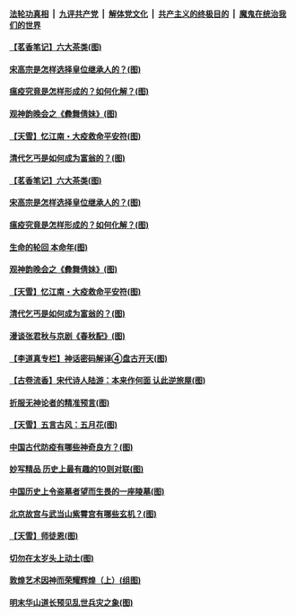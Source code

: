 ####  [法轮功真相](../../../../basic/blob/master/README.md?t=05220231) &nbsp;|&nbsp; [九评共产党](../../../../9ping.md/blob/master/README.md?t=05220231) &nbsp;|&nbsp; [解体党文化](../../../../jtdwh.md/blob/master/README.md?t=05220231)  &nbsp;|&nbsp; [共产主义的终极目的](../../../../gczydzjmd.md/blob/master/README.md?t=05220231) &nbsp;|&nbsp; [魔鬼在统治我们的世界](../../../../mgztzwmdsj.md/blob/master/README.md?t=05220231) 

#### [【茗香笔记】六大茶类(图)](../pages/p7/933648.md?t=05220231) 

#### [宋高宗是怎样选择皇位继承人的？(图)](../pages/p7/933637.md?t=05220231) 

#### [瘟疫究竟是怎样形成的？如何化解？(图)](../pages/p7/933857.md?t=05220231) 

#### [观神韵晚会之《彜舞倩妹》(图)](../pages/p7/932869.md?t=05220231) 

#### [【天雪】忆江南・大疫救命平安符(图)](../pages/p7/933649.md?t=05220231) 

#### [清代乞丐是如何成为富翁的？(图)](../pages/p7/933639.md?t=05220231) 

#### [【茗香笔记】六大茶类(图)](../pages/p7/933648.md?t=05220231) 

#### [宋高宗是怎样选择皇位继承人的？(图)](../pages/p7/933637.md?t=05220231) 

#### [瘟疫究竟是怎样形成的？如何化解？(图)](../pages/p7/933857.md?t=05220231) 

#### [生命的轮回 本命年(图)](../pages/p7/933451.md?t=05220231) 

#### [观神韵晚会之《彜舞倩妹》(图)](../pages/p7/932869.md?t=05220231) 

#### [【天雪】忆江南・大疫救命平安符(图)](../pages/p7/933649.md?t=05220231) 

#### [清代乞丐是如何成为富翁的？(图)](../pages/p7/933639.md?t=05220231) 

#### [漫谈张君秋与京剧《春秋配》(图)](../pages/p7/933445.md?t=05220231) 

#### [【李道真专栏】神话密码解译④盘古开天(图)](../pages/p7/933450.md?t=05220231) 

#### [【古卷流香】宋代诗人陆游：本来作何面 认此逆旅屋(图)](../pages/p7/933630.md?t=05220231) 

#### [折服无神论者的精准预言(图)](../pages/p7/933535.md?t=05220231) 

#### [【天雪】五言古风：五月花(图)](../pages/p7/933377.md?t=05220231) 

#### [中国古代防疫有哪些神奇良方？(图)](../pages/p7/933244.md?t=05220231) 

#### [妙写精品 历史上最有趣的10则对联(图)](../pages/p7/933248.md?t=05220231) 

#### [中国历史上令盗墓者望而生畏的一座陵墓(图)](../pages/p7/933422.md?t=05220231) 

#### [北京故宫与武当山紫霄宫有哪些玄机？(图)](../pages/p7/933246.md?t=05220231) 

#### [【天雪】师徒恩(图)](../pages/p7/933262.md?t=05220231) 

#### [切勿在太岁头上动土(图)](../pages/p7/932649.md?t=05220231) 

#### [敦煌艺术因神而荣耀辉煌（上）(组图)](../pages/p7/931718.md?t=05220231) 

#### [明末华山道长预见乱世兵灾之象(图)](../pages/p7/933355.md?t=05220231) 

